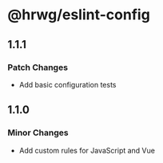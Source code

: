 # @hrwg/eslint-config

## 1.1.1

### Patch Changes

- Add basic configuration tests

## 1.1.0

### Minor Changes

- Add custom rules for JavaScript and Vue

